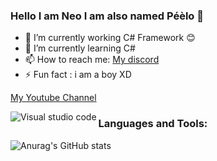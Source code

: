### Hello I am Neo I am also named Péèlo 🦉


- 🔭 I’m currently working C# Framework 😊
- 🌱 I’m currently learning C#
- 📫 How to reach me: [My discord](https://discord.com/invite/ZxVtUNAeCC)
- ⚡ Fun fact : i am a boy XD

[My Youtube Channel](https://www.youtube.com/channel/UCGXmeRqCm7aXbS27wMg52fg)

<img align="left" alt = "Visual studio code" src = "https://www.youtube.com/watch?v=Bkie2ai8qeE&t=8s">

### Languages and Tools:


![Anurag's GitHub stats](https://github-readme-stats.vercel.app/api?username=NeoStoffyn&theme=react&show_icons=true)


